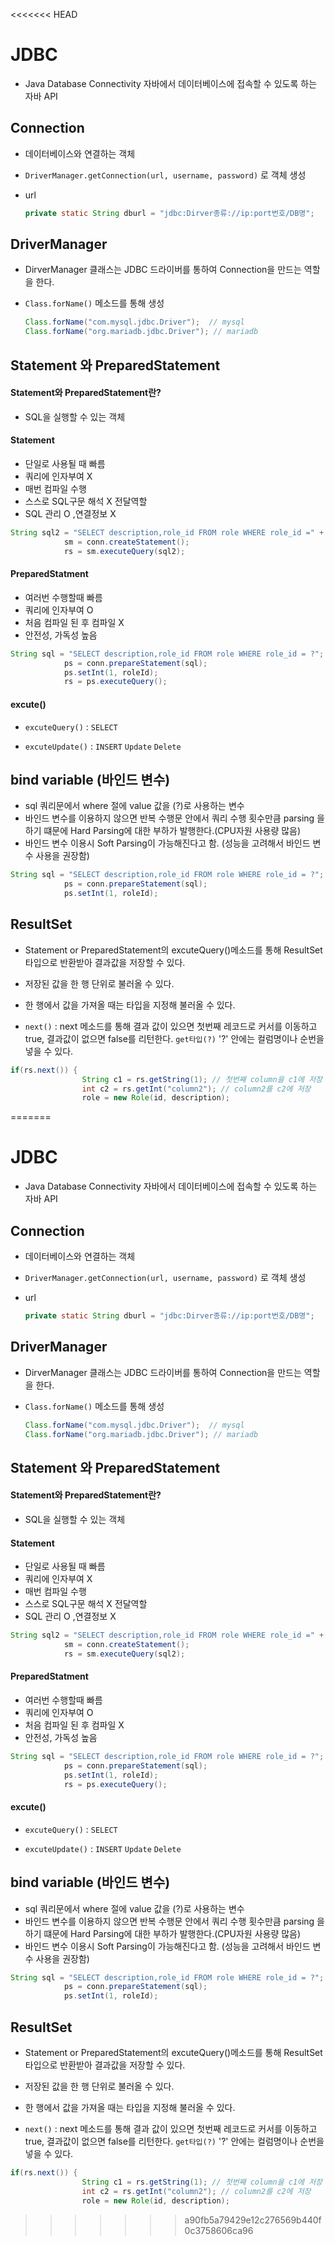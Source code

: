 <<<<<<< HEAD
# JDBC 

- Java Database Connectivity 자바에서 데이터베이스에 접속할 수 있도록 하는 자바 API



## Connection

- 데이터베이스와 연결하는 객체

- `DriverManager.getConnection(url, username, password)` 로 객체 생성

- url

  ```java
  private static String dburl = "jdbc:Dirver종류://ip:port번호/DB명";
  ```



## DriverManager

- DirverManager 클래스는 JDBC 드라이버를 통하여 Connection을 만드는 역할을 한다.

- `Class.forName()` 메소드를 통해 생성

  ```java
  Class.forName("com.mysql.jdbc.Driver");  // mysql
  Class.forName("org.mariadb.jdbc.Driver"); // mariadb
  ```



## Statement 와 PreparedStatement

#### Statement와 PreparedStatement란?

- SQL을 실행할 수 있는 객체

#### Statement

- 단일로 사용될 때 빠름
- 쿼리에 인자부여 X
- 매번 컴파일 수행
- 스스로 SQL구문 해석 X 전달역할
- SQL 관리 O ,연결정보 X

```java
String sql2 = "SELECT description,role_id FROM role WHERE role_id =" + roleId;
			sm = conn.createStatement();
			rs = sm.executeQuery(sql2);
```

#### PreparedStatment

- 여러번 수행할때 빠름
- 쿼리에 인자부여 O
- 처음 컴파일 된 후 컴파일 X
- 안전성, 가독성 높음

```java
String sql = "SELECT description,role_id FROM role WHERE role_id = ?";
			ps = conn.prepareStatement(sql);
			ps.setInt(1, roleId);
			rs = ps.executeQuery();
```

#### excute()

- `excuteQuery()` : `SELECT`

- `excuteUpdate()` : `INSERT` `Update` `Delete` 



## bind variable (바인드 변수)

- sql 쿼리문에서 where 절에 value 값을 (?)로 사용하는 변수
- 바인드 변수를 이용하지 않으면 반복 수행문 안에서 쿼리 수행 횟수만큼 parsing 을 하기 떄문에 Hard Parsing에 대한 부하가 발행한다.(CPU자원 사용량 많음)
- 바인드 변수 이용시 Soft Parsing이 가능해진다고 함. (성능을 고려해서 바인드 변수 사용을 권장함)

```java
String sql = "SELECT description,role_id FROM role WHERE role_id = ?";
			ps = conn.prepareStatement(sql);
			ps.setInt(1, roleId);
```



## ResultSet

-  Statement or PreparedStatement의 excuteQuery()메소드를 통해 ResultSet 타입으로 반환받아 결과값을 저장할 수 있다.

- 저장된 값을 한 행 단위로 불러올 수 있다.

- 한 행에서 값을 가져올 때는 타입을 지정해 불러올 수 있다.
- `next()` :  next 메소드를 통해  결과 값이 있으면 첫번째 레코드로 커서를 이동하고 true, 결과값이 없으면 false를 리턴한다.  `get타입(?)`  '?' 안에는 컬럼명이나 순번을 넣을 수 있다.

```java
if(rs.next()) {
				String c1 = rs.getString(1); // 첫번째 column을 c1에 저장
				int c2 = rs.getInt("column2"); // column2를 c2에 저장
				role = new Role(id, description);
```

=======
# JDBC 

- Java Database Connectivity 자바에서 데이터베이스에 접속할 수 있도록 하는 자바 API



## Connection

- 데이터베이스와 연결하는 객체

- `DriverManager.getConnection(url, username, password)` 로 객체 생성

- url

  ```java
  private static String dburl = "jdbc:Dirver종류://ip:port번호/DB명";
  ```



## DriverManager

- DirverManager 클래스는 JDBC 드라이버를 통하여 Connection을 만드는 역할을 한다.

- `Class.forName()` 메소드를 통해 생성

  ```java
  Class.forName("com.mysql.jdbc.Driver");  // mysql
  Class.forName("org.mariadb.jdbc.Driver"); // mariadb
  ```



## Statement 와 PreparedStatement

#### Statement와 PreparedStatement란?

- SQL을 실행할 수 있는 객체

#### Statement

- 단일로 사용될 때 빠름
- 쿼리에 인자부여 X
- 매번 컴파일 수행
- 스스로 SQL구문 해석 X 전달역할
- SQL 관리 O ,연결정보 X

```java
String sql2 = "SELECT description,role_id FROM role WHERE role_id =" + roleId;
			sm = conn.createStatement();
			rs = sm.executeQuery(sql2);
```

#### PreparedStatment

- 여러번 수행할때 빠름
- 쿼리에 인자부여 O
- 처음 컴파일 된 후 컴파일 X
- 안전성, 가독성 높음

```java
String sql = "SELECT description,role_id FROM role WHERE role_id = ?";
			ps = conn.prepareStatement(sql);
			ps.setInt(1, roleId);
			rs = ps.executeQuery();
```

#### excute()

- `excuteQuery()` : `SELECT`

- `excuteUpdate()` : `INSERT` `Update` `Delete` 



## bind variable (바인드 변수)

- sql 쿼리문에서 where 절에 value 값을 (?)로 사용하는 변수
- 바인드 변수를 이용하지 않으면 반복 수행문 안에서 쿼리 수행 횟수만큼 parsing 을 하기 떄문에 Hard Parsing에 대한 부하가 발행한다.(CPU자원 사용량 많음)
- 바인드 변수 이용시 Soft Parsing이 가능해진다고 함. (성능을 고려해서 바인드 변수 사용을 권장함)

```java
String sql = "SELECT description,role_id FROM role WHERE role_id = ?";
			ps = conn.prepareStatement(sql);
			ps.setInt(1, roleId);
```



## ResultSet

-  Statement or PreparedStatement의 excuteQuery()메소드를 통해 ResultSet 타입으로 반환받아 결과값을 저장할 수 있다.

- 저장된 값을 한 행 단위로 불러올 수 있다.

- 한 행에서 값을 가져올 때는 타입을 지정해 불러올 수 있다.
- `next()` :  next 메소드를 통해  결과 값이 있으면 첫번째 레코드로 커서를 이동하고 true, 결과값이 없으면 false를 리턴한다.  `get타입(?)`  '?' 안에는 컬럼명이나 순번을 넣을 수 있다.

```java
if(rs.next()) {
				String c1 = rs.getString(1); // 첫번째 column을 c1에 저장
				int c2 = rs.getInt("column2"); // column2를 c2에 저장
				role = new Role(id, description);
```

>>>>>>> a90fb5a79429e12c276569b440f0c3758606ca96
